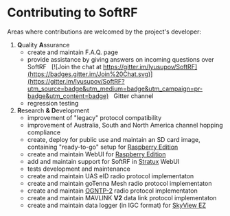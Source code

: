 # Contributing to SoftRF

Areas where contributions are welcomed by the project's developer:
1. **Q**uality **A**ssurance
    - create and maintain F.A.Q. page
    - provide assistance by giving answers on incoming questions over SoftRF &nbsp; [![Join the chat at https://gitter.im/lyusupov/SoftRF](https://badges.gitter.im/Join%20Chat.svg)](https://gitter.im/lyusupov/SoftRF?utm_source=badge&utm_medium=badge&utm_campaign=pr-badge&utm_content=badge) &nbsp; Gitter channel
    - regression testing
2. **R**esearch **&** **D**evelopment
    - improvement of "legacy" protocol compatibility
    - improvement of Australia, South and North America channel hopping compliance
    - create, deploy for public use and maintain an SD card image, containing "ready-to-go" setup for [Raspberry Edition](https://github.com/lyusupov/SoftRF/wiki/Raspberry-Edition)
    - create and maintain WebUI for [Raspberry Edition](https://github.com/lyusupov/SoftRF/wiki/Raspberry-Edition)
    - add and maintain support for SoftRF in [Stratux](https://github.com/cyoung/stratux) WebUI
    - tests development and maintenance
    - create and maintain UAS eID radio protocol implementaton
    - create and maintain goTenna Mesh radio protocol implementaton
    - create and maintain [OGNTP-2](https://github.com/pjalocha/esp32-ogn-tracker/blob/master/main/ogn2.h) radio protocol implementaton
    - create and maintain MAVLINK **V2** data link protocol implementaton
    - create and maintain data logger (in IGC format) for [SkyView EZ](https://github.com/lyusupov/SoftRF/wiki/SkyView-EZ)
